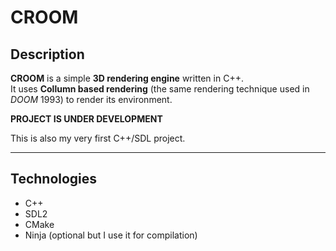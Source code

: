 # CROOM

## Description
**CROOM** is a simple **3D rendering engine** written in C++.  
It uses **Collumn based rendering** (the same rendering technique used in *DOOM* 1993) to render its environment.

**PROJECT IS UNDER DEVELOPMENT**  

This is also my very first C++/SDL project.

---

## Technologies
- C++
- SDL2
- CMake
- Ninja (optional but I use it for compilation)
